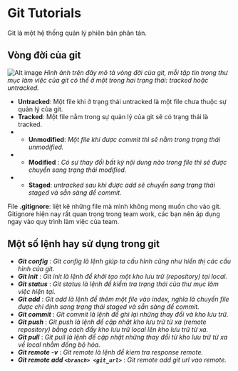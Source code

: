 # Git Tutorials
Git là một hệ thống quản lý phiên bản phân tán.

##	Vòng đời của git
![Alt image](https://miro.medium.com/max/3000/1*FuM682FUhsjqkFWJasu2Tw.png)
_Hình ảnh trên đây mô tả vòng đời của git, mỗi tập tin trong thư mục làm việc của git có thể ở một trong hai trạng thái: tracked hoặc untracked._
* **Untracked**: Một file khi ở trạng thái untracked là một file chưa thuộc sự quản lý của git.
* **Tracked**: Một file nằm trong sự quản lý của git sẽ có trạng thái là tracked.
* *	**Unmodified**: _Một file khi được commit thì sẽ nằm trong trạng thái unmodified._
* * **Modified** : _Có sự thay đổi bất kỳ nội dung nào trong file thì sẽ được chuyển sang trạng thái modified._
* *	**Staged**: _untracked sau khi được add sẽ chuyển sang trạng thái staged và sẵn sàng để commit._

File **.gitignore**: liệt kê những file mà mình không mong muốn cho vào git. Gitignore hiện nay rất quan trọng trong team work, các bạn nên áp dụng ngay vào quy trình làm việc của team.

## Một số lệnh hay sử dụng trong git
*	_**Git config**_ : 
_Git config là lệnh giúp ta cấu hình cũng như hiển thị các cấu hình của git._
*	_**Git init**_ : 
_Git init là lệnh để khởi tạo một kho lưu trữ (repository) tại local._
*	_**Git status**_ : 
_Git status là lệnh để kiểm tra trạng thái của thư mục làm việc hiện tại._
*	_**Git add**_ : 
_Git add là lệnh để thêm một file vào index, nghĩa là chuyển file được chỉ định sang trạng thái staged và sẵn sàng để commit._
*	_**Git commit**_ : 
_Git commit là lệnh để ghi lại những thay đổi và kho lưu trữ._
*	_**Git push**_ : 
_Git push là lệnh để cập nhật kho lưu trữ từ xa (remote repository) bằng cách đẩy kho lưu trữ local lên kho lưu trữ từ xa._
*	_**Git pull**_ : 
_Git pull là lệnh để cập nhật những thay đổi từ kho lưu trữ từ xa về local nhằm đồng bộ hóa._
*	_**Git remote -v**_ : 
_Git remote là lệnh để kiem tra response remote._
*	_**Git remote add `<branch> <git_url>`**_ : 
_Git remote add git url vao remote._


